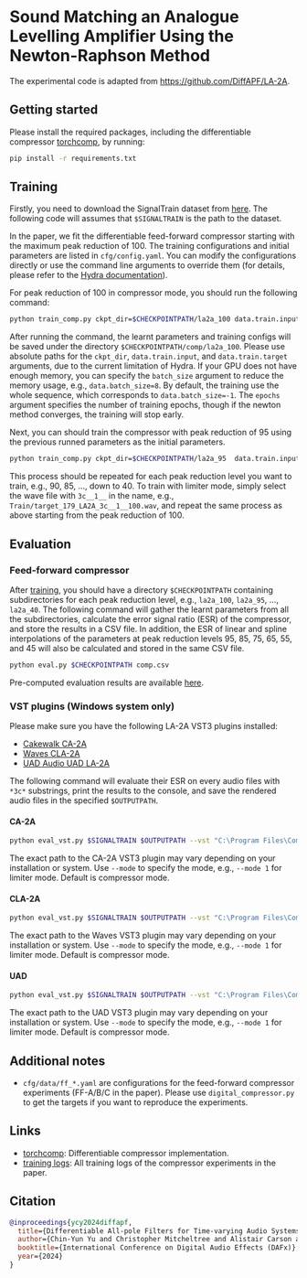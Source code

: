 # Sound Matching an Analogue Levelling Amplifier Using the Newton-Raphson Method

The experimental code is adapted from https://github.com/DiffAPF/LA-2A.


## Getting started

Please install the required packages, including the differentiable compressor [torchcomp](https://github.com/yoyololicon/torchcomp), by running:

```bash
pip install -r requirements.txt
```

## Training

Firstly, you need to download the SignalTrain dataset from [here](https://zenodo.org/records/3824876).
The following code will assumes that `$SIGNALTRAIN` is the path to the dataset.

In the paper, we fit the differentiable feed-forward compressor starting with the maximum peak reduction of 100.
The training configurations and initial parameters are listed in `cfg/config.yaml`.
You can modify the configurations directly or use the command line arguments to override them (for details, please refer to the [Hydra documentation](https://hydra.cc/docs/intro/)).

For peak reduction of 100 in compressor mode, you should run the following command:

```bash
python train_comp.py ckpt_dir=$CHECKPOINTPATH/la2a_100 data.train.input=$SIGNALTRAIN/Train/input_158_.wav data.train.target=$SIGNALTRAIN/Train/target_158_LA2A_3c__0__100.wav
```

After running the command, the learnt parameters and training configs will be saved under the directory `$CHECKPOINTPATH/comp/la2a_100`.
Please use absolute paths for the `ckpt_dir`, `data.train.input`, and `data.train.target` arguments, due to the current limitation of Hydra.
If your GPU does not have enough memory, you can specify the `batch_size` argument to reduce the memory usage, e.g., `data.batch_size=8`.
By default, the training use the whole sequence, which corresponds to `data.batch_size=-1`.
The `epochs` argument specifies the number of training epochs, though if the newton method converges, the training will stop early.

Next, you can should train the compressor with peak reduction of 95 using the previous runned parameters as the initial parameters.

```bash
python train_comp.py ckpt_dir=$CHECKPOINTPATH/la2a_95  data.train.input=$SIGNALTRAIN/Train/input_157_.wav data.train.target=$SIGNALTRAIN/Train/target_157_LA2A_3c__0__95.wav  compressor.inits.params=$CHECKPOINTPATH/la2a_100/logits.pt
```

This process should be repeated for each peak reduction level you want to train, e.g., 90, 85, ..., down to 40.
To train with limiter mode, simply select the wave file with `3c__1__` in the name, e.g., `Train/target_179_LA2A_3c__1__100.wav`, and repeat the same process as above starting from the peak reduction of 100.

## Evaluation

### Feed-forward compressor

After [training](#training), you should have a directory `$CHECKPOINTPATH` containing subdirectories for each peak reduction level, e.g., `la2a_100`, `la2a_95`, ..., `la2a_40`.
The following command will gather the learnt parameters from all the subdirectories, calculate the error signal ratio (ESR) of the compressor, and store the results in a CSV file.
In addition, the ESR of linear and spline interpolations of the parameters at peak reduction levels 95, 85, 75, 65, 55, and 45 will also be calculated and stored in the same CSV file.

```bash
python eval.py $CHECKPOINTPATH comp.csv
```

Pre-computed evaluation results are available [here](evaluations/).

### VST plugins (Windows system only)

Please make sure you have the following LA-2A VST3 plugins installed:
- [Cakewalk CA-2A](https://legacy.cakewalk.com/Products/CA-2A)
- [Waves CLA-2A](https://www.waves.com/plugins/cla-2a-compressor-limiter)
- [UAD Audio UAD LA-2A](https://www.uaudio.com/uad-plugins/compressors-limiters/teletronix-la-2a-tube-compressor.html)

The following command will evaluate their ESR on every audio files with `*3c*` substrings, print the results to the console, and save the rendered audio files in the specified `$OUTPUTPATH`.

#### CA-2A

```bash
python eval_vst.py $SIGNALTRAIN $OUTPUTPATH --vst "C:\Program Files\Common Files\VST3\CA2ALevelingAmplifier\CA-2ALevelingAmplifier_64.vst3" --brand cakewalk --gain 0 --out-gain 38
```

The exact path to the CA-2A VST3 plugin may vary depending on your installation or system.
Use `--mode` to specify the mode, e.g., `--mode 1` for limiter mode. Default is compressor mode.

#### CLA-2A

```bash
python eval_vst.py $SIGNALTRAIN $OUTPUTPATH --vst "C:\Program Files\Common Files\VST3\WaveShell1-VST3 15.5_x64.vst3" --brand waves --gain -16 --out-gain 50
```
The exact path to the Waves VST3 plugin may vary depending on your installation or system.
Use `--mode` to specify the mode, e.g., `--mode 1` for limiter mode. Default is compressor mode.

#### UAD 

```bash
python eval_vst.py $SIGNALTRAIN $OUTPUTPATH --vst "C:\Program Files\Common Files\VST3\uaudio_teletronix_la-2a_tc.vst3\Contents\x86_64-win\uaudio_teletronix_la-2a_tc.vst3" --brand uad --gain -12 --out-gain 46
```
The exact path to the UAD VST3 plugin may vary depending on your installation or system.
Use `--mode` to specify the mode, e.g., `--mode 1` for limiter mode. Default is compressor mode.

## Additional notes
- `cfg/data/ff_*.yaml` are configurations for the feed-forward compressor experiments (FF-A/B/C in the paper). Please use `digital_compressor.py` to get the targets if you want to reproduce the experiments.

## Links

- [torchcomp](https://github.com/yoyololicon/torchcomp): Differentiable compressor implementation.
- [training logs](https://wandb.ai/iamycy/torchcomp-la2a/): All training logs of the compressor experiments in the paper.

## Citation

```bibtex
@inproceedings{ycy2024diffapf,
  title={Differentiable All-pole Filters for Time-varying Audio Systems},
  author={Chin-Yun Yu and Christopher Mitcheltree and Alistair Carson and Stefan Bilbao and Joshua D. Reiss and György Fazekas},
  booktitle={International Conference on Digital Audio Effects (DAFx)},
  year={2024}
}
```

